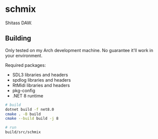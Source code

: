 # schmix

Shitass DAW.

## Building

Only tested on my Arch development machine. No guarantee it'll work in your environment.

Required packages:
- SDL3 libraries and headers
- spdlog libraries and headers
- RtMidi libraries and headers
- pkg-config
- .NET 8 runtime

```bash
# build
dotnet build -f net8.0
cmake . -B build
cmake --build build -j 8

# run
build/src/schmix
```
